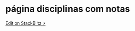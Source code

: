 # página disciplinas com notas

[Edit on StackBlitz ⚡️](https://stackblitz.com/edit/angular-ivy-tcgst6)
